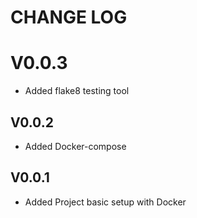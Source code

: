 # CHANGE LOG

# V0.0.3
- Added flake8 testing tool

## V0.0.2
- Added Docker-compose

## V0.0.1
- Added Project basic setup with Docker